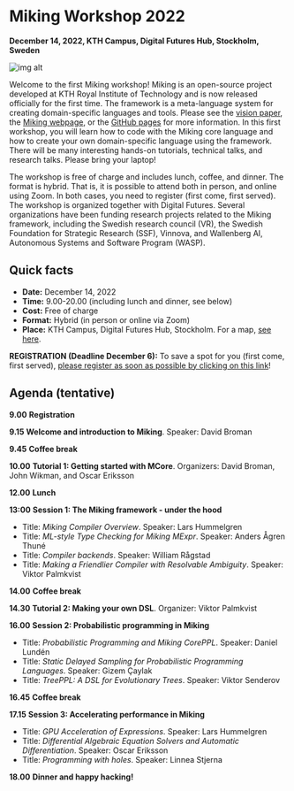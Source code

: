 # Miking Workshop 2022

**December 14, 2022, KTH Campus, Digital Futures Hub, Stockholm, Sweden**

![img alt](/img/background.jpg)

Welcome to the first Miking workshop! Miking is an open-source project developed at KTH Royal Institute of Technology and is now released officially for the first time. The framework is a meta-language system for creating domain-specific languages and tools. Please see the [vision paper](https://people.kth.se/~dbro/papers/broman-2019-miking-vision.pdf), the [Miking webpage](https://miking.org/), or the [GitHub pages](https://github.com/miking-lang) for more information. In this first workshop, you will learn how to code with the Miking core language and how to create your own domain-specific language using the framework. There will be many interesting hands-on tutorials, technical talks, and research talks. Please bring your laptop!

The workshop is free of charge and includes lunch, coffee, and dinner. The format is hybrid. That is, it is possible to attend both in person, and online using Zoom. In both cases, you need to register (first come, first served). The workshop is organized together with Digital Futures. Several organizations have been funding research projects related to the Miking framework, including the Swedish research council (VR), the Swedish Foundation for Strategic Research (SSF), Vinnova, and Wallenberg AI, Autonomous Systems and Software Program (WASP).

## Quick facts


* **Date:** December 14, 2022
* **Time:** 9.00-20.00 (including lunch and dinner, see below)
* **Cost:** Free of charge
* **Format:** Hybrid (in person or online via Zoom)
* **Place:** KTH Campus, Digital Futures Hub, Stockholm. For a map, [see here](https://www.digitalfutures.kth.se/contact/how-to-get-here/).

**REGISTRATION (Deadline December 6):** To save a spot for you (first come, first served), [please register as soon as possible by clicking on this link](https://www.kth.se/form/6384aef86c740538cacaaea4)!


## Agenda (tentative)
**9.00** **Registration**

**9.15** **Welcome and introduction to Miking**. Speaker: David Broman

**9.45** **Coffee break**

**10.00** **Tutorial 1: Getting started with MCore**.
  Organizers: David Broman, John Wikman, and Oscar Eriksson

**12.00** **Lunch**

**13:00** **Session 1: The Miking framework - under the hood**

* Title: *Miking Compiler Overview*. Speaker: Lars Hummelgren
* Title: *ML-style Type Checking for Miking MExpr*. Speaker: Anders Ågren Thuné
* Title: *Compiler backends*. Speaker: William Rågstad
* Title: *Making a Friendlier Compiler with Resolvable Ambiguity*. Speaker: Viktor Palmkvist

**14.00** **Coffee break**

**14.30** **Tutorial 2: Making your own DSL**. Organizer: Viktor Palmkvist

**16.00** **Session 2: Probabilistic programming in Miking**

 * Title: *Probabilistic Programming and Miking CorePPL*. Speaker: Daniel Lundén
 * Title: *Static Delayed Sampling for Probabilistic Programming Languages*. Speaker: Gizem Çaylak
 * Title: *TreePPL: A DSL for Evolutionary Trees*. Speaker: Viktor Senderov

**16.45** **Coffee break**

**17.15** **Session 3: Accelerating performance in Miking**

 * Title: *GPU Acceleration of Expressions*. Speaker: Lars Hummelgren
 * Title: *Differential Algebraic Equation Solvers and Automatic Differentiation*. Speaker: Oscar Eriksson
 * Title: *Programming with holes*. Speaker: Linnea Stjerna

**18.00** **Dinner and happy hacking!**
